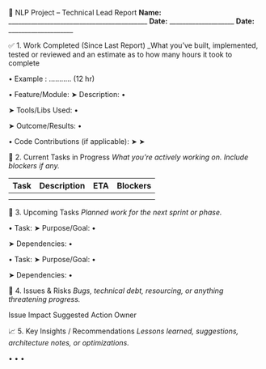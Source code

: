 📝 NLP Project – Technical Lead Report
**Name:** ___________________________________________
**Date:** ____________________
**Date:** ____________________

✅ 1. Work Completed (Since Last Report)
_What you’ve built, implemented, tested or reviewed and an estimate as to how many hours it took to complete

•	Example : ……….. (12 hr)





• Feature/Module:
  ➤ Description: 
•	

  ➤ Tools/Libs Used:
•	

  ➤ Outcome/Results:
•	

• Code Contributions (if applicable):
  ➤ 
  ➤ 

📌 2. Current Tasks in Progress
_What you’re actively working on. Include blockers if any._

| Task | Description | ETA | Blockers |
|------|-------------|-----|----------|
|      |             |     |          |
|      |             |     |          |

📅 3. Upcoming Tasks
_Planned work for the next sprint or phase._

• Task:
  ➤ Purpose/Goal:
•	

  ➤ Dependencies:
•	

• Task:
  ➤ Purpose/Goal:
•	

  ➤ Dependencies:
•	


🚨 4. Issues & Risks
_Bugs, technical debt, resourcing, or anything threatening progress._

Issue	Impact	Suggested Action	Owner
			
			
			

📈 5. Key Insights / Recommendations
_Lessons learned, suggestions, architecture notes, or optimizations._

• 
• 
• 

